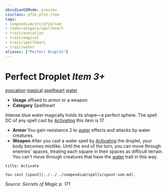 ```yaml
---
obsidianUIMode: preview
cssclass: pf2e,pf2e-item
tags:
- compendium/src/pf2e/som
- item/category/spellheart
- trait/evocation
- trait/magical
- trait/spellheart
- trait/water
aliases: ["Perfect Droplet"]
---
```

# Perfect Droplet *Item 3+*  
[evocation](../../../rules/traits/evocation.md)  [magical](../../../rules/traits/magical.md)  [spellheart](../../../rules/traits/spellheart-som.md)  [water](../../../rules/traits/water.md)  

- **Usage** affixed to armor or a weapon
- **Category** Spellheart

Intense blue water magically holds its shape—a perfect sphere. The spell DC of any spell cast by [Activating](../../../rules/actions/activate-an-item.md) this item is 17.

- **Armor** You gain resistance 2 to [water](../../../rules/traits/water.md) effects and attacks by water creatures.
- **Weapon** After you cast a water spell by [Activating](../../../rules/actions/activate-an-item.md) the droplet, your body becomes mistlike. Until the end of the turn, you can move through enemies' spaces, treating each square in their spaces as difficult terrain. You can't move through creatures that have the [water](../../../rules/traits/water.md) trait in this way.

```ad-embed-ability
title: Activate

You cast [spout](../../../compendium/spells/spout-som.md).
```

*Source: Secrets of Magic p. 171*
